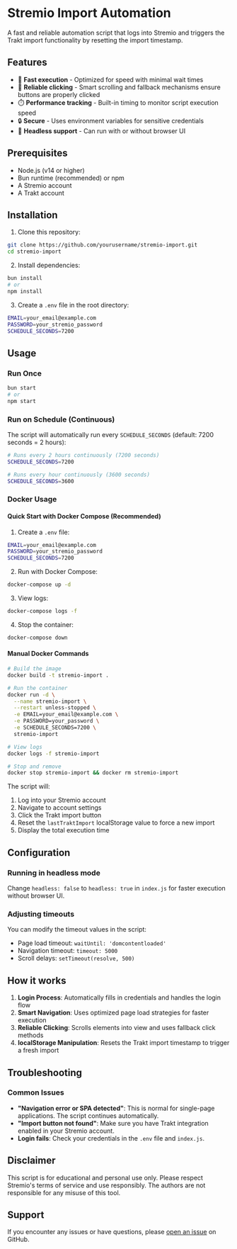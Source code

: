 # Stremio Import Automation

A fast and reliable automation script that logs into Stremio and triggers the Trakt import functionality by resetting the import timestamp.

## Features

- 🚀 **Fast execution** - Optimized for speed with minimal wait times
- 🎯 **Reliable clicking** - Smart scrolling and fallback mechanisms ensure buttons are properly clicked
- ⏱️ **Performance tracking** - Built-in timing to monitor script execution speed
- 🔒 **Secure** - Uses environment variables for sensitive credentials
- 🤖 **Headless support** - Can run with or without browser UI

## Prerequisites

- Node.js (v14 or higher)
- Bun runtime (recommended) or npm
- A Stremio account
- A Trakt account

## Installation

1. Clone this repository:
```bash
git clone https://github.com/yourusername/stremio-import.git
cd stremio-import
```

2. Install dependencies:
```bash
bun install
# or
npm install
```

3. Create a `.env` file in the root directory:
```bash
EMAIL=your_email@example.com
PASSWORD=your_stremio_password
SCHEDULE_SECONDS=7200
```

## Usage

### Run Once
```bash
bun start
# or
npm start
```

### Run on Schedule (Continuous)
The script will automatically run every `SCHEDULE_SECONDS` (default: 7200 seconds = 2 hours):
```bash
# Runs every 2 hours continuously (7200 seconds)
SCHEDULE_SECONDS=7200

# Runs every hour continuously (3600 seconds)
SCHEDULE_SECONDS=3600
```

### Docker Usage

#### Quick Start with Docker Compose (Recommended)
1. Create a `.env` file:
```bash
EMAIL=your_email@example.com
PASSWORD=your_stremio_password
SCHEDULE_SECONDS=7200
```

2. Run with Docker Compose:
```bash
docker-compose up -d
```

3. View logs:
```bash
docker-compose logs -f
```

4. Stop the container:
```bash
docker-compose down
```

#### Manual Docker Commands
```bash
# Build the image
docker build -t stremio-import .

# Run the container
docker run -d \
  --name stremio-import \
  --restart unless-stopped \
  -e EMAIL=your_email@example.com \
  -e PASSWORD=your_password \
  -e SCHEDULE_SECONDS=7200 \
  stremio-import

# View logs
docker logs -f stremio-import

# Stop and remove
docker stop stremio-import && docker rm stremio-import
```

The script will:
1. Log into your Stremio account
2. Navigate to account settings
3. Click the Trakt import button
4. Reset the `lastTraktImport` localStorage value to force a new import
5. Display the total execution time

## Configuration

### Running in headless mode
Change `headless: false` to `headless: true` in `index.js` for faster execution without browser UI.

### Adjusting timeouts
You can modify the timeout values in the script:
- Page load timeout: `waitUntil: 'domcontentloaded'`
- Navigation timeout: `timeout: 5000`
- Scroll delays: `setTimeout(resolve, 500)`

## How it works

1. **Login Process**: Automatically fills in credentials and handles the login flow
2. **Smart Navigation**: Uses optimized page load strategies for faster execution
3. **Reliable Clicking**: Scrolls elements into view and uses fallback click methods
4. **localStorage Manipulation**: Resets the Trakt import timestamp to trigger a fresh import

## Troubleshooting

### Common Issues

- **"Navigation error or SPA detected"**: This is normal for single-page applications. The script continues automatically.
- **"Import button not found"**: Make sure you have Trakt integration enabled in your Stremio account.
- **Login fails**: Check your credentials in the `.env` file and `index.js`.

## Disclaimer

This script is for educational and personal use only. Please respect Stremio's terms of service and use responsibly. The authors are not responsible for any misuse of this tool.

## Support

If you encounter any issues or have questions, please [open an issue](https://github.com/Shaun2177/stremio-import/issues) on GitHub.
